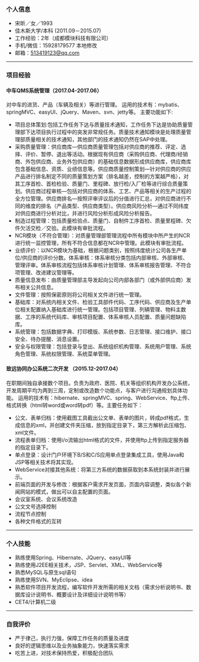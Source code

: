 ### 个人信息

* 宋昕／女／1993
* 佳木斯大学/本科 (2011.09－2015.07)
* 工作经验：2年（成都模块科技有限公司）
* 手机/微信：15928179577 本地修改
* 邮箱：513419123@qq.com

----

### 项目经验

#### 中车QMS系统管理（2017.04-2017.06）

对中车的进货、产品（车辆及相关）等进行管理。
运用的技术有：mybatis、springMVC、easyUI、jQuery、Maven、svn、jetty等。 主要功能如下:

* 项目总体策划:包括工作任务下达与质量技术通知，工作任务下达是协助质量管理部下达项目执行过程中的突发非常规任务。质量技术通知模块是处理质量管理部质量相关的技术通知，其他部门的技术通知仍然在SAP中处理。
* 采购质量管理：供应商库—供应商质量管理包括对供应商的推荐、评定、选择、评价、暂停、退出等活动。根据现有供应商（采购供应商、代理商/经销商、外包供应商、业务外包供应商）的基础信息数据形成供应商库，供应商库包含基础信息、资质、业绩信息等。供应商质量控制策划—针对供应商的供应产品进行排名制定不同的质量策划方案（排名越差，控制的方案越严格），对其工序首检、首检检验、质量门、里程碑、放行检/入厂检等进行综合质量策划。供应商过程审核—包括对供应商的体系、工艺、产品等相关的生产过程的全方位管理。供应商排名—按照评审评议后的分值进行汇总，对供应商进行不同的维度的排名（产品类型、供应商类型）。供应商风险分析—通过不同纬度对供应商进行分析对比，并进行风险分析形成风险分析报告。
* 制造过程管理：包括质量检验点、质量门、自制件工序首检、质量里程碑、欠件欠活交检／交验。此模块有审批流程。
* NCR模块（不符合管理）：对质量管理部管理流程中所有模块中所产生的NCR进行统一监控管理，所有不符合信息都在NCR中管理。此模块有审批流程。
* 业绩评价：以NCR模块为基础，根据问题类别，按照纬度统计公司各生产单位/供应商的评价分数。体系审核：体系审核分类包括内部审核、外部审核、管理评审。体系审核流程包括体系审核计划管理、体系审核报告管理、不符合项管理、改进建议管理等。
* 质量信息发布：由质量管理部主导发起向公司内部各部门（或外部供应商）发布相关公共信息。
* 文件管理：按照保密原则将公司相关文件进行统一管理。
* 基础库：对系统内相关文件、检验工具部件代码、工序代码、供应商及生产单位相关配置纳入基础库进行统一管理。包括项目管理、列辆管理、物料主数据、工序的系统代码库、审核项目配置、体系审核人员配置、质量问题缺陷库。
* 系统管理：包括数据字典、打印模版、系统参数、日志管理、接口维护、接口安全、待办提醒、消息设置。
* 安全与权限管理：包括登录与登出、系统组织机构管理、系统用户管理、系统角色管理、系统权限管理、系统菜单管理。

#### 致远协同办公系统二次开发 （2015.12-2017.04）

在职期间独自承接数个项目。负责为政府、医院、机关等组织机构开发办公系统，开发周期平均为两到三周，定制或改造数个功能点，与客户进行沟通规划具体功能。
运用的技术有：hibernate、springMVC、spring、WebService、ftp上传、格式转换（html转word或word转pdf）等。主要任务如下：

* 公文、表单归档：使用截图工具截出公文单、表单的图片，转成pdf格式，生成信息的xml，并创建文件夹压缩，放到指定目录下，第三方解析此压缩包、xml文件。
* 流程表单归档：使用i/o流输出html格式的文件，并使用ftp上传到指定服务器的指定目录下。
* 单点登录：设计门户环境下B/S和C/S应用单点登录集成工具，使用Java和JSP等相关技术将其实现。
* WebService对接其他系统：将第三方系统的数据获取到本系统封装并进行展示。
* 前端页面的开发与修改：根据客户需求开发页面，页面内容调整，类似各个新闻网站的模式，做出可以自主配置的页面。
* 会议室系统、会议系统改造
* 公文文号选择控制
* 流程节点控制
* 各种文件格式的互转

---

### 个人技能

* 熟练使用Spring、Hibernate、JQuery、easyUI等
* 熟练使用J2EE相关技术，JSP、Servlet、XML、WebService等
* 熟悉MySQL与原生sql语句
* 熟练使用SVN、MyEclipse、idea
* 熟悉软件项目开发流程，编写软件开发所需的相关文档（需求分析说明书、数据库设计说明书、概要设计及详细设计说明书等）
* CET4/计算机二级

---

### 自我评价

* 严于律己，执行力强，保障工作任务的质量及进度
* 良好的逻辑思维以及业务抽象能力，快速落实需求
* 吃苦上进，对技术保持热爱，积极配合团队
